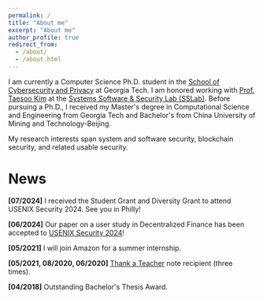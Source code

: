 ```yaml
---
permalink: /
title: "About me"
excerpt: "About me"
author_profile: true
redirect_from: 
  - /about/
  - /about.html
---
```


I am currently a Computer Science Ph.D. student in the [School of Cybersecurity and Privacy](https://scp.cc.gatech.edu/) at Georgia Tech. I am honored working with [Prof. Taesoo Kim](https://taesoo.kim/) at the [Systems Software & Security Lab (SSLab)](https://gts3.org/). Before pursuing a Ph.D., I received my Master's degree in Computational Science and Engineering from Georgia Tech and Bachelor's from China University of Mining and Technology-Beijing.

My research interests span system and software security, blockchain security, and related usable security.

News
======
**[07/2024]** I received the Student Grant and Diversity Grant to attend USENIX Security 2024. See you in Philly!

**[06/2024]** Our paper on a user study in Decentralized Finance has been accepted to [USENIX Security 2024](https://www.usenix.org/conference/usenixsecurity24)!

**[05/2021]** I will join Amazon for a summer internship.

**[05/2021, 08/2020, 06/2020]** [Thank a Teacher](https://thankateacher.gatech.edu/index.php/thank-teacher) note recipient (three times).

**[04/2018]** Outstanding Bachelor's Thesis Award.
